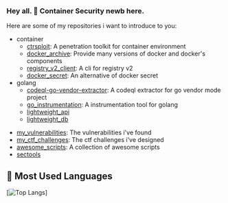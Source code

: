 <!--
**ssst0n3/ssst0n3** is a ✨ _special_ ✨ repository because its `README.md` (this file) appears on your GitHub profile.

Here are some ideas to get you started:

- 🔭 I’m currently working on ...
- 🌱 I’m currently learning ...
- 👯 I’m looking to collaborate on ...
- 🤔 I’m looking for help with ...
- 💬 Ask me about ...
- 📫 How to reach me: ...
- 😄 Pronouns: ...
- ⚡ Fun fact: ...
-->

### Hey all. 👋 Container Security newb here.
Here are some of my repositories i want to introduce to you:
* container
  - [ctrsploit](https://github.com/ssst0n3/ctrsploit): A penetration toolkit for container environment
  - [docker_archive](https://github.com/ssst0n3/docker_archive): Provide many versions of docker and docker's components
  - [registry_v2_client](https://github.com/ssst0n3/registry_v2_client): A cli for registry v2
  - [docker_secret](https://github.com/ssst0n3/docker_secret): An alternative of docker secret
* golang 
  - [codeql-go-vendor-extractor](https://github.com/ssst0n3/codeql-go-vendor-extractor): A codeql extractor for go vendor mode project
  - [go_instrumentation](https://github.com/ssst0n3/go_instrumentation): A instrumentation tool for golang
  - [lightweight_api](https://github.com/ssst0n3/lightweight_api)
  - [lightweight_db](https://github.com/ssst0n3/lightweight_db)

- [my_vulnerabilities](https://github.com/ssst0n3/my_vulnerabilities): The vulnerabilities i've found
- [my_ctf_challenges](https://github.com/ssst0n3/my_ctf_challenges): The ctf challenges i've designed
- [awesome_scripts](https://github.com/ssst0n3/awesome_scripts): A collection of awesome scripts
- [sectools](https://github.com/ssst0n3/sectools)


## &#x1f4dd; Most Used Languages

[![Top Langs](https://github-readme-stats.vercel.app/api/top-langs/?username=ssst0n3&hide=javascript,html,css,powershell,Groff)]

